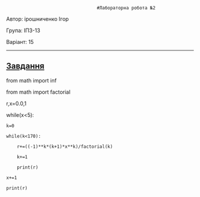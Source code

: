                                       #Лабораторна робота №2
Автор: ірошниченко Ігор

Група: ІПЗ-13

Варіант: 15

----
 [Завдання](https://photos.app.goo.gl/4GCkQX21V3E9g4YU9)
----------------
 
from math import inf

from math import factorial

r,x=0.0,1

while(x<5):

    k=0
    
    while(k<170):
    
        r+=((-1)**k*(k+1)*x**k)/factorial(k)
        
        k+=1
        
        print(r)
        
    x+=1
    
    print(r)
